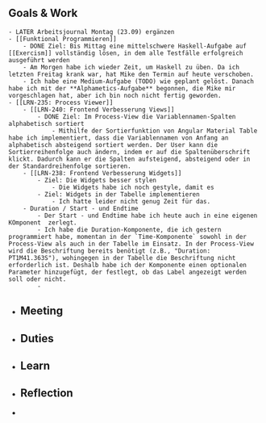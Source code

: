 ## Goals & Work
	- LATER Arbeitsjournal Montag (23.09) ergänzen
	- [[Funktional Programmieren]]
		- DONE Ziel: Bis Mittag eine mittelschwere Haskell-Aufgabe auf [[Exercism]] vollständig lösen, in dem alle Testfälle erfolgreich ausgeführt werden
		- Am Morgen habe ich wieder Zeit, um Haskell zu üben. Da ich letzten Freitag krank war, hat Mike den Termin auf heute verschoben.
		- Ich habe eine Medium-Aufgabe (TODO) wie geplant gelöst. Danach habe ich mit der **Alphametics-Aufgabe** begonnen, die Mike mir vorgeschlagen hat, aber ich bin noch nicht fertig geworden.
	- [[LRN-235: Process Viewer]]
		- [[LRN-240: Frontend Verbesserung Views]]
			- DONE Ziel: Im Process-View die Variablennamen-Spalten alphabetisch sortiert
				- Mithilfe der Sortierfunktion von Angular Material Table habe ich implementiert, dass die Variablennamen von Anfang an alphabetisch absteigend sortiert werden. Der User kann die Sortierreihenfolge auch ändern, indem er auf die Spaltenüberschrift klickt. Dadurch kann er die Spalten aufsteigend, absteigend oder in der Standardreihenfolge sortieren.
		- [[LRN-238: Frontend Verbesserung Widgets]]
			- Ziel: Die Widgets besser stylen
				- Die Widgets habe ich noch gestyle, damit es
			- Ziel: Widgets in der Tabelle implementieren
				- Ich hatte leider nicht genug Zeit für das.
		- Duration / Start - und Endtime
			- Der Start - und Endtime habe ich heute auch in eine eigenen KOmponent  zerlegt.
			- Ich habe die Duration-Komponente, die ich gestern programmiert habe, momentan in der `Time-Komponente` sowohl in der Process-View als auch in der Tabelle im Einsatz. In der Process-View wird die Beschriftung bereits benötigt (z.B., "Duration: PT1M41.363S"), wohingegen in der Tabelle die Beschriftung nicht erforderlich ist. Deshalb habe ich der Komponente einen optionalen Parameter hinzugefügt, der festlegt, ob das Label angezeigt werden soll oder nicht.
			-
- ## Meeting
- ## Duties
- ## Learn
- ## Reflection
-